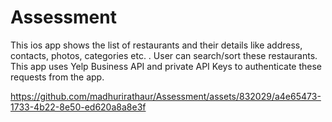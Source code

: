 # Assessment
This ios app shows the list of restaurants and their details like address, contacts, photos, categories etc. . User can search/sort these restaurants.  This app uses Yelp Business API  and private API Keys to authenticate these requests from the app.


https://github.com/madhurirathaur/Assessment/assets/832029/a4e65473-1733-4b22-8e50-ed620a8a8e3f


